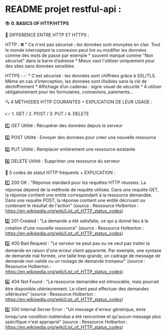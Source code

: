 # README projet restful-api :

📚 **0. BASICS OF HTTP/HTTPS**

🔀 DIFFERENCE ENTRE HTTP ET HTTPS : 

HTTP : ❌ 
° Ce n'est pas sécurisé : les données sont envoyées en clair. Tout le monde interceptant la connexion peut lire ou modifier les données comme des mots de passe par exemple
° souvent marqué comme "Non sécurisé" dans la barre d’adresse
° Mieux vaut l'utiliser uniquement pour des sites sans données sensibles

HTTPS : ✅
° C'est sécurisé : les données sont chiffrées grâce à SSL/TLS. Même en cas d’interception, les données sont illisibles sans la clé de déchiffrement
° Affichage d’un cadenas : signe visuel de sécurité
° À utiliser obligatoirement pour les formulaires, connexions, paiements... 


🔍 4 MÉTHODES HTTP COURANTES + EXPLICATION DE LEUR USAGE :

👉 1. GET / 2. POST / 3. PUT / 4. DELETE

1️⃣ GET
Utilité : Récupérer des données depuis le serveur

2️⃣ POST
Utilité : Envoyer des données pour créer une nouvelle ressource

3️⃣ PUT
Utilité : Remplacer entièrement une ressource existante

4️⃣ DELETE
Utilité : Supprimer une ressource du serveur


🧾 5 codes de statut HTTP fréquents + EXPLICATION :

1️⃣ 200 OK : "Réponse standard pour les requêtes HTTP réussies. La réponse dépend de la méthode de requête utilisée. Dans une requête GET, la réponse contient une entité correspondant à la ressource demandée. Dans une requête POST, la réponse contient une entité décrivant ou contenant le résultat de l'action" (source : Ressource Holberton : https://en.wikipedia.org/wiki/List_of_HTTP_status_codes)

2️⃣ 201 Created : "La demande a été satisfaite, ce qui a donné lieu à la création d'une nouvelle ressource" (source : Ressource Holberton : https://en.wikipedia.org/wiki/List_of_HTTP_status_codes)

3️⃣  400 Bad Request : "Le serveur ne peut pas ou ne veut pas traiter la demande en raison d'une erreur client apparente. Par exemple, une syntaxe de demande mal formée, une taille trop grande, un cadrage de message de demande non valide ou un routage de demande trompeur" (source : Ressource Holberton : https://en.wikipedia.org/wiki/List_of_HTTP_status_codes)

4️⃣ 404 Not Found : "La ressource demandée est introuvable, mais pourrait être disponible ultérieurement. Le client peut effectuer des demandes ultérieures" (source : Ressource Holberton : https://en.wikipedia.org/wiki/List_of_HTTP_status_codes)

5️⃣ 500 Internal Server Error : "Un message d'erreur générique, émis lorsqu'une condition inattendue a été rencontrée et qu'aucun message plus spécifique n'est approprié" (source : Ressource Holberton : https://en.wikipedia.org/wiki/List_of_HTTP_status_codes)
